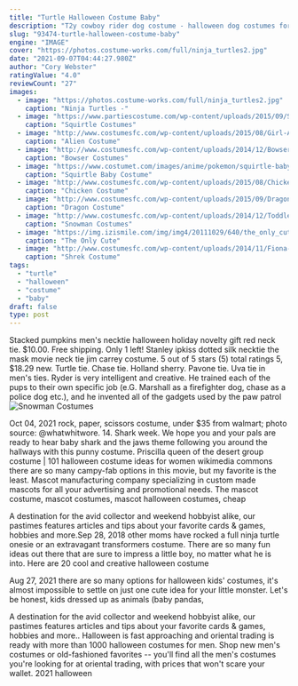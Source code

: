 ```yaml
---
title: "Turtle Halloween Costume Baby"
description: "T2y cowboy rider dog costume - halloween dog costumes for small dogs or cats, dogs clothes knight style with doll and hat for halloween day pet costume 4.4 out of 5 stars 29 $15.99 $"
slug: "93474-turtle-halloween-costume-baby"
engine: "IMAGE"
cover: "https://photos.costume-works.com/full/ninja_turtles2.jpg"
date: "2021-09-07T04:44:27.980Z"
author: "Cory Webster"
ratingValue: "4.0"
reviewCount: "27"
images:
  - image: "https://photos.costume-works.com/full/ninja_turtles2.jpg"
    caption: "Ninja Turtles -"
  - image: "https://www.partiescostume.com/wp-content/uploads/2015/09/Squirtle-Costume.jpg"
    caption: "Squirtle Costumes"
  - image: "http://www.costumesfc.com/wp-content/uploads/2015/08/Girl-Alien-Costume.jpg"
    caption: "Alien Costume"
  - image: "http://www.costumesfc.com/wp-content/uploads/2014/12/Bowser-Costume-for-Kids.jpg"
    caption: "Bowser Costumes"
  - image: "https://www.costumet.com/images/anime/pokemon/squirtle-baby/cover.jpg"
    caption: "Squirtle Baby Costume"
  - image: "http://www.costumesfc.com/wp-content/uploads/2015/08/Chicken-Costumes-for-Kids.jpg"
    caption: "Chicken Costume"
  - image: "http://www.costumesfc.com/wp-content/uploads/2015/09/Dragon-Girl-Costume.jpg"
    caption: "Dragon Costume"
  - image: "http://www.costumesfc.com/wp-content/uploads/2014/12/Toddler-Snowman-Costume.jpg"
    caption: "Snowman Costumes"
  - image: "https://img.izismile.com/img/img4/20111029/640/the_only_cute_corgi_halloween_costume_post_640_18.jpg"
    caption: "The Only Cute"
  - image: "http://www.costumesfc.com/wp-content/uploads/2014/11/Fiona-and-Shrek-Costumes.jpg"
    caption: "Shrek Costume"
tags:
  - "turtle"
  - "halloween"
  - "costume"
  - "baby"
draft: false
type: post
---
```


Stacked pumpkins men's necktie halloween holiday novelty gift red neck tie. $10.00. Free shipping. Only 1 left!  Stanley ipkiss dotted silk necktie the mask movie neck tie jim carrey costume. 5 out of 5 stars (5) total ratings 5, $18.29 new. Turtle tie. Chase tie. Holland sherry. Pavone tie. Uva tie in men's ties. Ryder is very intelligent and creative. He trained each of the pups to their own specific job (e.G. Marshall as a firefighter dog, chase as a police dog etc.), and he invented all of the gadgets used by the paw patrol
![Snowman Costumes](http://www.costumesfc.com/wp-content/uploads/2014/12/Toddler-Snowman-Costume.jpg "Snowman Costumes")

Oct 04, 2021 rock, paper, scissors costume, under $35 from walmart; photo source: @whatwhitwore. 14. Shark week. We hope you and your pals are ready to hear baby shark and the jaws theme following you around the hallways with this punny costume. Priscilla queen of the desert group costume | 101 halloween costume ideas for women wikimedia commons there are so many campy-fab options in this movie, but my favorite is the least. Mascot manufacturing company specializing in custom made mascots for all your advertising and promotional needs. The mascot costume, mascot costumes, mascot halloween costumes, cheap
<!--inArticleAds-->

<!--galleryOne-->

A destination for the avid collector and weekend hobbyist alike, our pastimes features articles and tips about your favorite cards & games, hobbies and more.Sep 28, 2018 other moms have rocked a full ninja turtle onesie or an extravagant transformers costume. There are so many fun ideas out there that are sure to impress a little boy, no matter what he is into. Here are 20 cool and creative halloween costume
<!--inArticleAds-->

<!--galleryTwo-->

Aug 27, 2021 there are so many options for halloween kids' costumes, it's almost impossible to settle on just one cute idea for your little monster. Let's be honest, kids dressed up as animals (baby pandas,
<!--galleryThree-->

A destination for the avid collector and weekend hobbyist alike, our pastimes features articles and tips about your favorite cards & games, hobbies and more.. Halloween is fast approaching and oriental trading is ready with more than 1000 halloween costumes for men. Shop new men's costumes or old-fashioned favorites -- you'll find all the men's costumes you're looking for at oriental trading, with prices that won't scare your wallet. 2021 halloween